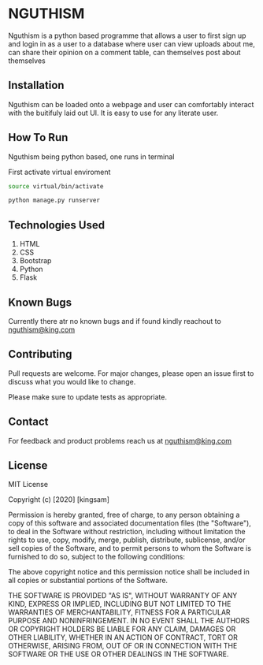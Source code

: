 # NGUTHISM

Nguthism is a python based programme that allows a user to first sign up and login in as a user to a database where user can view uploads about me, can share their opinion on a comment table, can themselves post about themselves


## Installation

Nguthism can be loaded onto a webpage and user can comfortably interact with the buitifuly laid out UI. It is easy to use for any literate user.


## How To Run

Nguthism being python based, one runs in terminal 

First activate virtual enviroment 
```bash
source virtual/bin/activate
```
```bash
python manage.py runserver
```

## Technologies Used

1. HTML
2. CSS
3. Bootstrap
4. Python
5. Flask


## Known Bugs

Currently there atr no known bugs and if found kindly reachout to nguthism@king.com

## Contributing

Pull requests are welcome. For major changes, please open an issue first to discuss what you would like to change.

Please make sure to update tests as appropriate.


## Contact

For feedback and product problems reach us at nguthism@king.com

## License

MIT License

Copyright (c) [2020] [kingsam]

Permission is hereby granted, free of charge, to any person obtaining a copy
of this software and associated documentation files (the "Software"), to deal
in the Software without restriction, including without limitation the rights
to use, copy, modify, merge, publish, distribute, sublicense, and/or sell
copies of the Software, and to permit persons to whom the Software is
furnished to do so, subject to the following conditions:

The above copyright notice and this permission notice shall be included in all
copies or substantial portions of the Software.

THE SOFTWARE IS PROVIDED "AS IS", WITHOUT WARRANTY OF ANY KIND, EXPRESS OR
IMPLIED, INCLUDING BUT NOT LIMITED TO THE WARRANTIES OF MERCHANTABILITY,
FITNESS FOR A PARTICULAR PURPOSE AND NONINFRINGEMENT. IN NO EVENT SHALL THE
AUTHORS OR COPYRIGHT HOLDERS BE LIABLE FOR ANY CLAIM, DAMAGES OR OTHER
LIABILITY, WHETHER IN AN ACTION OF CONTRACT, TORT OR OTHERWISE, ARISING FROM,
OUT OF OR IN CONNECTION WITH THE SOFTWARE OR THE USE OR OTHER DEALINGS IN THE
SOFTWARE.